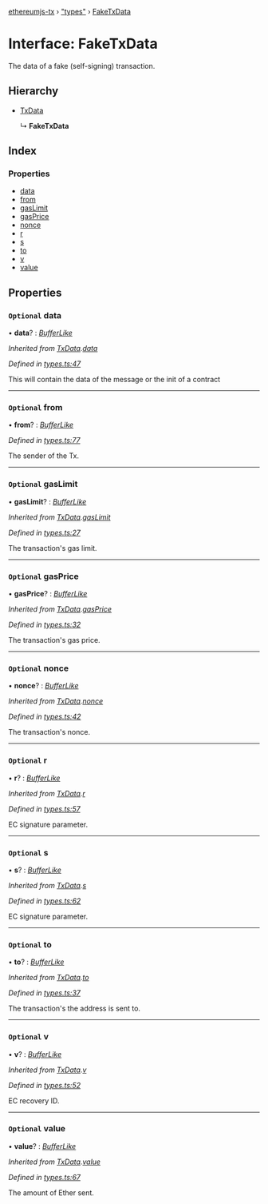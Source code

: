 [ethereumjs-tx](../README.md) › ["types"](../modules/_types_.md) › [FakeTxData](_types_.faketxdata.md)

# Interface: FakeTxData

The data of a fake (self-signing) transaction.

## Hierarchy

* [TxData](_index_.txdata.md)

  ↳ **FakeTxData**

## Index

### Properties

* [data](_types_.faketxdata.md#optional-data)
* [from](_types_.faketxdata.md#optional-from)
* [gasLimit](_types_.faketxdata.md#optional-gaslimit)
* [gasPrice](_types_.faketxdata.md#optional-gasprice)
* [nonce](_types_.faketxdata.md#optional-nonce)
* [r](_types_.faketxdata.md#optional-r)
* [s](_types_.faketxdata.md#optional-s)
* [to](_types_.faketxdata.md#optional-to)
* [v](_types_.faketxdata.md#optional-v)
* [value](_types_.faketxdata.md#optional-value)

## Properties

### `Optional` data

• **data**? : *[BufferLike](../modules/_types_.md#bufferlike)*

*Inherited from [TxData](_index_.txdata.md).[data](_index_.txdata.md#optional-data)*

*Defined in [types.ts:47](https://github.com/ethereumjs/ethereumjs-vm/blob/master/packages/tx/src/types.ts#L47)*

This will contain the data of the message or the init of a contract

___

### `Optional` from

• **from**? : *[BufferLike](../modules/_types_.md#bufferlike)*

*Defined in [types.ts:77](https://github.com/ethereumjs/ethereumjs-vm/blob/master/packages/tx/src/types.ts#L77)*

The sender of the Tx.

___

### `Optional` gasLimit

• **gasLimit**? : *[BufferLike](../modules/_types_.md#bufferlike)*

*Inherited from [TxData](_index_.txdata.md).[gasLimit](_index_.txdata.md#optional-gaslimit)*

*Defined in [types.ts:27](https://github.com/ethereumjs/ethereumjs-vm/blob/master/packages/tx/src/types.ts#L27)*

The transaction's gas limit.

___

### `Optional` gasPrice

• **gasPrice**? : *[BufferLike](../modules/_types_.md#bufferlike)*

*Inherited from [TxData](_index_.txdata.md).[gasPrice](_index_.txdata.md#optional-gasprice)*

*Defined in [types.ts:32](https://github.com/ethereumjs/ethereumjs-vm/blob/master/packages/tx/src/types.ts#L32)*

The transaction's gas price.

___

### `Optional` nonce

• **nonce**? : *[BufferLike](../modules/_types_.md#bufferlike)*

*Inherited from [TxData](_index_.txdata.md).[nonce](_index_.txdata.md#optional-nonce)*

*Defined in [types.ts:42](https://github.com/ethereumjs/ethereumjs-vm/blob/master/packages/tx/src/types.ts#L42)*

The transaction's nonce.

___

### `Optional` r

• **r**? : *[BufferLike](../modules/_types_.md#bufferlike)*

*Inherited from [TxData](_index_.txdata.md).[r](_index_.txdata.md#optional-r)*

*Defined in [types.ts:57](https://github.com/ethereumjs/ethereumjs-vm/blob/master/packages/tx/src/types.ts#L57)*

EC signature parameter.

___

### `Optional` s

• **s**? : *[BufferLike](../modules/_types_.md#bufferlike)*

*Inherited from [TxData](_index_.txdata.md).[s](_index_.txdata.md#optional-s)*

*Defined in [types.ts:62](https://github.com/ethereumjs/ethereumjs-vm/blob/master/packages/tx/src/types.ts#L62)*

EC signature parameter.

___

### `Optional` to

• **to**? : *[BufferLike](../modules/_types_.md#bufferlike)*

*Inherited from [TxData](_index_.txdata.md).[to](_index_.txdata.md#optional-to)*

*Defined in [types.ts:37](https://github.com/ethereumjs/ethereumjs-vm/blob/master/packages/tx/src/types.ts#L37)*

The transaction's the address is sent to.

___

### `Optional` v

• **v**? : *[BufferLike](../modules/_types_.md#bufferlike)*

*Inherited from [TxData](_index_.txdata.md).[v](_index_.txdata.md#optional-v)*

*Defined in [types.ts:52](https://github.com/ethereumjs/ethereumjs-vm/blob/master/packages/tx/src/types.ts#L52)*

EC recovery ID.

___

### `Optional` value

• **value**? : *[BufferLike](../modules/_types_.md#bufferlike)*

*Inherited from [TxData](_index_.txdata.md).[value](_index_.txdata.md#optional-value)*

*Defined in [types.ts:67](https://github.com/ethereumjs/ethereumjs-vm/blob/master/packages/tx/src/types.ts#L67)*

The amount of Ether sent.

